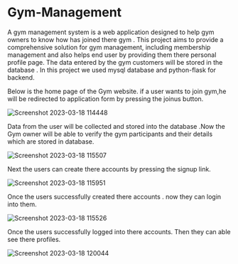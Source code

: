 # Gym-Management
A gym management system is a web application designed to help gym owners to know how has joined there gym .
This project aims to provide a comprehensive solution for gym management, including membership management and also helps end user by providing them there personal profile page.
The data entered by the gym customers will be stored in the database . 
In this project we used mysql database and python-flask for backend.

Below is the home page of the Gym website. if a user wants to join gym,he will be redirected to application form by pressing the joinus button.

![Screenshot 2023-03-18 114448](https://user-images.githubusercontent.com/120396646/231819560-5a014f5d-460f-4db7-b109-706b280a6b5a.png)

Data from the user will be collected and stored into the database .Now the Gym owner will be able to verify the gym participants and their details which are stored in database.

![Screenshot 2023-03-18 115507](https://user-images.githubusercontent.com/120396646/231819598-2d8ea49d-7d8e-4f42-9a28-d6308bb0a808.png)

Next the users can create there accounts by pressing the signup link.

![Screenshot 2023-03-18 115951](https://user-images.githubusercontent.com/120396646/231819629-27851066-4118-4546-be1e-ca52366bdfa3.png)

Once the users successfully created there accounts . now they can login into them.

![Screenshot 2023-03-18 115526](https://user-images.githubusercontent.com/120396646/231819615-2a0e485d-5f4d-419f-9f5a-d52e9b2b1870.png)

Once the users successfully logged into there accounts. Then they can able see there profiles.

![Screenshot 2023-03-18 120044](https://user-images.githubusercontent.com/120396646/231819639-f7d877e5-a9ab-4800-8f12-9ea4513c57f3.png)
